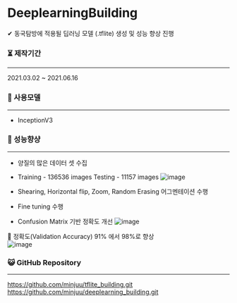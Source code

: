 # DeeplearningBuilding


✔ 동국탐방에 적용될 딥러닝 모델 (.tflite) 생성 및 성능 향상 진행<br>



### ⏳ 제작기간

------

2021.03.02 ~ 2021.06.16<br>




### 💫 사용모델

------

- InceptionV3


### 🥇 성능향샹

------

- 양질의 많은 데이터 셋 수집
- 
  Training - 136536 images 
  Testing - 11157 images
  ![image](https://user-images.githubusercontent.com/57933061/125451044-04712e0d-f62e-41db-80ae-ded27b01e7e4.png)

- Shearing, Horizontal flip, Zoom, Random Erasing 어그멘테이션 수행
- Fine tuning 수행

- Confusion Matrix 기반 정확도 개선
  ![image](https://user-images.githubusercontent.com/57933061/125451792-e3b4aeea-1603-42f3-9b71-57c39384a1b1.png)



🔴 정확도(Validation Accuracy) 91% 에서 98%로 향상<br>
![image](https://user-images.githubusercontent.com/57933061/125451642-81a0ccc6-f3ed-44ec-96de-2f1493ee15b8.png)




### 😺 GitHub Repository

------

https://github.com/minjuu/tflite_building.git<br>
https://github.com/minjuu/deeplearning_building.git





